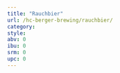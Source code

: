 ```yaml
---
title: "Rauchbier"
url: /hc-berger-brewing/rauchbier/
category: 
style: 
abv: 0
ibu: 0
srm: 0
upc: 0
---
```


